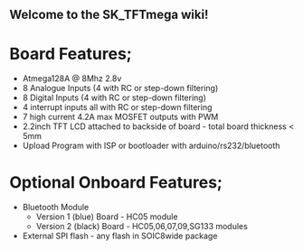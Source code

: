 ## Welcome to the SK_TFTmega wiki!

# Board Features;
* Atmega128A @ 8Mhz 2.8v
* 8 Analogue Inputs (4 with RC or step-down filtering)
* 8 Digital Inputs (4 with RC or step-down filtering)
* 4 interrupt inputs all with RC or step-down filtering
* 7 high current 4.2A max MOSFET outputs with PWM
* 2.2inch TFT LCD attached to backside of board - total board thickness < 5mm
* Upload Program with ISP or bootloader with arduino/rs232/bluetooth

# Optional Onboard Features;
* Bluetooth Module
  * Version 1 (blue) Board - HC05 module
  * Version 2 (black) Board - HC05,06,07,09,SG133 modules
* External SPI flash - any flash in SOIC8wide package
